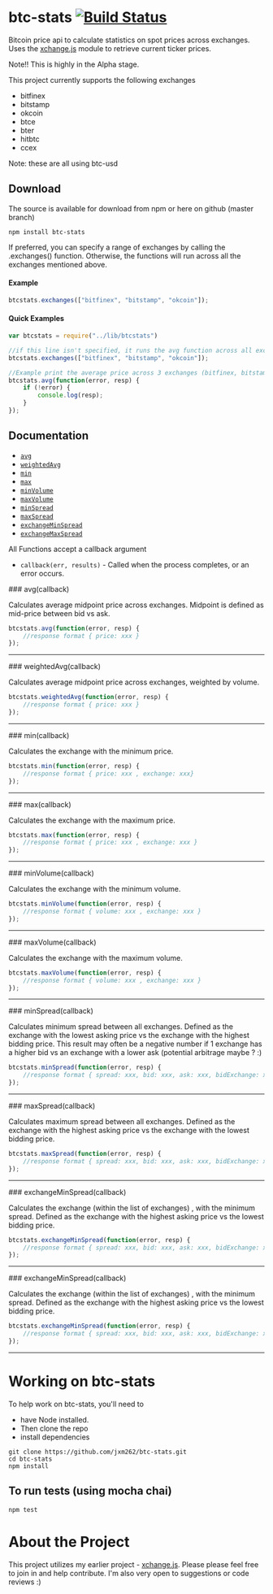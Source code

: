 btc-stats  [![Build Status](https://travis-ci.org/jxm262/btc-stats.svg?branch=master)](https://travis-ci.org/jxm262/btc-stats)  
=========
Bitcoin price api to calculate statistics on spot prices across exchanges.  Uses the [xchange.js](https://github.com/jxm262/xchange.js) module to retrieve current ticker prices.
   
Note!!  This is highly in the Alpha stage.  
  
This project currently supports the following exchanges  
+ bitfinex
+ bitstamp
+ okcoin
+ btce
+ bter
+ hitbtc
+ ccex
  
Note: these are all using btc-usd  
  
## Download

The source is available for download from npm or here on github (master branch)

    npm install btc-stats
    
If preferred, you can specify a range of exchanges by calling the .exchanges() function.  Otherwise, the functions will run across all the exchanges mentioned above.  
#### Example  
```js  
btcstats.exchanges(["bitfinex", "bitstamp", "okcoin"]);
```


#### Quick Examples  
```js  
var btcstats = require("../lib/btcstats")

//if this line isn't specified, it runs the avg function across all exchanges, not just these 3
btcstats.exchanges(["bitfinex", "bitstamp", "okcoin"]);

//Example print the average price across 3 exchanges (bitfinex, bitstamp, okcoin)
btcstats.avg(function(error, resp) {
	if (!error) {
		console.log(resp);
	}
});  
```
  
## Documentation

* [`avg`](#avg)
* [`weightedAvg`](#weightedAvg)
* [`min`](#min)
* [`max`](#max)
* [`minVolume`](#minVolume)
* [`maxVolume`](#maxVolume)
* [`minSpread`](#minSpread)
* [`maxSpread`](#maxSpread)
* [`exchangeMinSpread`](#exchangeMinSpread)
* [`exchangeMaxSpread`](#exchangeMaxSpread)
  
All Functions accept a callback argument

* `callback(err, results)` - Called when the process completes, or an error occurs. 

<a name="avg" />
### avg(callback)

Calculates average midpoint price across exchanges.  Midpoint is defined as mid-price between bid vs ask.  

```js
btcstats.avg(function(error, resp) {
    //response format { price: xxx }
});
```

---------------------------------------
  
<a name="weightedAvg" />
### weightedAvg(callback)

Calculates average midpoint price across exchanges, weighted by volume.

```js
btcstats.weightedAvg(function(error, resp) {
    //response format { price: xxx }
});
```

---------------------------------------
  
<a name="min" />
### min(callback)

Calculates the exchange with the minimum price.  

```js
btcstats.min(function(error, resp) {
    //response format { price: xxx , exchange: xxx}
});
```

---------------------------------------
  
<a name="max" />
### max(callback)

Calculates the exchange with the maximum price.  

```js
btcstats.max(function(error, resp) {
    //response format { price: xxx , exchange: xxx }
});
```

---------------------------------------
  
<a name="minVolume" />
### minVolume(callback)

Calculates the exchange with the minimum volume.

```js
btcstats.minVolume(function(error, resp) {
    //response format { volume: xxx , exchange: xxx }
});
```

---------------------------------------
  
<a name="maxVolume" />
### maxVolume(callback)

Calculates the exchange with the maximum volume.

```js
btcstats.maxVolume(function(error, resp) {
    //response format { volume: xxx , exchange: xxx }
});
```

---------------------------------------
  
<a name="minSpread" />
### minSpread(callback)

Calculates minimum spread between all exchanges.  Defined as the exchange with the lowest asking price vs the exchange with the highest bidding price.  This result may often be a negative number if 1 exchange has a higher bid vs an exchange with a lower ask (potential arbitrage maybe ?  :)

```js
btcstats.minSpread(function(error, resp) {
    //response format { spread: xxx, bid: xxx, ask: xxx, bidExchange: xxx, askExchange: xxx } 
});
```

---------------------------------------
  
<a name="maxSpread" />
### maxSpread(callback)

Calculates maximum spread between all exchanges.  Defined as the exchange with the highest asking price vs the exchange with the lowest bidding price.  

```js
btcstats.maxSpread(function(error, resp) {
    //response format { spread: xxx, bid: xxx, ask: xxx, bidExchange: xxx, askExchange: xxx } 
});
```
  
---------------------------------------
  
<a name="exchangeMinSpread" />
### exchangeMinSpread(callback)

Calculates the exchange (within the list of exchanges) , with the minimum spread.  Defined as the exchange with the highest asking price vs the lowest bidding price.  

```js
btcstats.exchangeMinSpread(function(error, resp) {
    //response format { spread: xxx, bid: xxx, ask: xxx, bidExchange: xxx, askExchange: xxx } 
});
```

---------------------------------------  
       
<a name="exchangeMaxSpread" />
### exchangeMinSpread(callback)

Calculates the exchange (within the list of exchanges) , with the minimum spread.  Defined as the exchange with the highest asking price vs the lowest bidding price.  

```js
btcstats.exchangeMinSpread(function(error, resp) {
    //response format { spread: xxx, bid: xxx, ask: xxx, bidExchange: xxx, askExchange: xxx } 
});
```

---------------------------------------  

     
Working on btc-stats
====================

To help work on btc-stats, you'll need to 
- have Node installed.  
- Then clone the repo  
- install dependencies  

```
git clone https://github.com/jxm262/btc-stats.git
cd btc-stats
npm install
```
  

## To run tests (using mocha chai)

```
npm test
```  
  
  
About the Project
=================
This project utilizes my earlier project - [xchange.js](https://github.com/jxm262/xchange.js).  Please please feel free to join in and help contribute.  I'm also very open to suggestions or code reviews :)  



